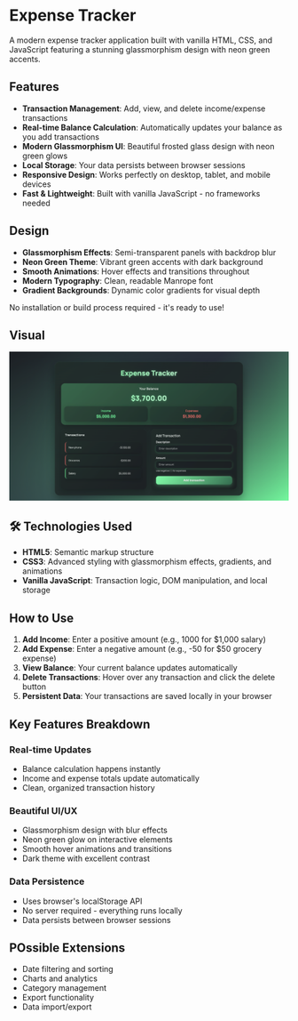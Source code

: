 # Expense Tracker

A modern expense tracker application built with vanilla HTML, CSS, and JavaScript featuring a stunning glassmorphism design with neon green accents.

## Features

- **Transaction Management**: Add, view, and delete income/expense transactions
- **Real-time Balance Calculation**: Automatically updates your balance as you add transactions
- **Modern Glassmorphism UI**: Beautiful frosted glass design with neon green glows
- **Local Storage**: Your data persists between browser sessions
- **Responsive Design**: Works perfectly on desktop, tablet, and mobile devices
- **Fast & Lightweight**: Built with vanilla JavaScript - no frameworks needed

## Design

- **Glassmorphism Effects**: Semi-transparent panels with backdrop blur
- **Neon Green Theme**: Vibrant green accents with dark background
- **Smooth Animations**: Hover effects and transitions throughout
- **Modern Typography**: Clean, readable Manrope font
- **Gradient Backgrounds**: Dynamic color gradients for visual depth

No installation or build process required - it's ready to use!

## Visual

![Expense Tracker Screenshot](screenshots/Screenshot%202025-06-26%20at%2017.32.05.png)

## 🛠️ Technologies Used

- **HTML5**: Semantic markup structure
- **CSS3**: Advanced styling with glassmorphism effects, gradients, and animations
- **Vanilla JavaScript**: Transaction logic, DOM manipulation, and local storage

## How to Use

1. **Add Income**: Enter a positive amount (e.g., 1000 for $1,000 salary)
2. **Add Expense**: Enter a negative amount (e.g., -50 for $50 grocery expense)
3. **View Balance**: Your current balance updates automatically
4. **Delete Transactions**: Hover over any transaction and click the delete button
5. **Persistent Data**: Your transactions are saved locally in your browser

## Key Features Breakdown

### Real-time Updates
- Balance calculation happens instantly
- Income and expense totals update automatically
- Clean, organized transaction history

### Beautiful UI/UX
- Glassmorphism design with blur effects
- Neon green glow on interactive elements
- Smooth hover animations and transitions
- Dark theme with excellent contrast

### Data Persistence
- Uses browser's localStorage API
- No server required - everything runs locally
- Data persists between browser sessions

## POssible Extensions

- Date filtering and sorting
- Charts and analytics
- Category management
- Export functionality
- Data import/export

